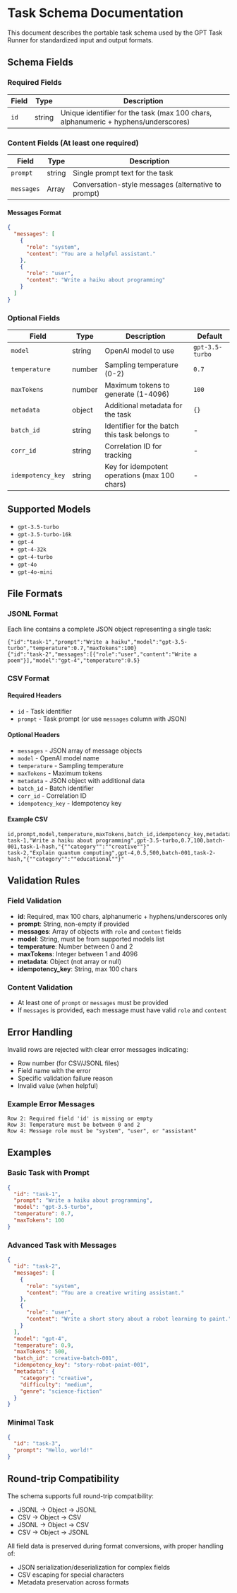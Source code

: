 # Task Schema Documentation

This document describes the portable task schema used by the GPT Task Runner for standardized input and output formats.

## Schema Fields

### Required Fields

| Field | Type | Description |
|-------|------|-------------|
| `id` | string | Unique identifier for the task (max 100 chars, alphanumeric + hyphens/underscores) |

### Content Fields (At least one required)

| Field | Type | Description |
|-------|------|-------------|
| `prompt` | string | Single prompt text for the task |
| `messages` | Array | Conversation-style messages (alternative to prompt) |

#### Messages Format
```json
{
  "messages": [
    {
      "role": "system",
      "content": "You are a helpful assistant."
    },
    {
      "role": "user", 
      "content": "Write a haiku about programming"
    }
  ]
}
```

### Optional Fields

| Field | Type | Description | Default |
|-------|------|-------------|---------|
| `model` | string | OpenAI model to use | `gpt-3.5-turbo` |
| `temperature` | number | Sampling temperature (0-2) | `0.7` |
| `maxTokens` | number | Maximum tokens to generate (1-4096) | `100` |
| `metadata` | object | Additional metadata for the task | `{}` |
| `batch_id` | string | Identifier for the batch this task belongs to | - |
| `corr_id` | string | Correlation ID for tracking | - |
| `idempotency_key` | string | Key for idempotent operations (max 100 chars) | - |

## Supported Models

- `gpt-3.5-turbo`
- `gpt-3.5-turbo-16k`
- `gpt-4`
- `gpt-4-32k`
- `gpt-4-turbo`
- `gpt-4o`
- `gpt-4o-mini`

## File Formats

### JSONL Format

Each line contains a complete JSON object representing a single task:

```jsonl
{"id":"task-1","prompt":"Write a haiku","model":"gpt-3.5-turbo","temperature":0.7,"maxTokens":100}
{"id":"task-2","messages":[{"role":"user","content":"Write a poem"}],"model":"gpt-4","temperature":0.5}
```

### CSV Format

#### Required Headers
- `id` - Task identifier
- `prompt` - Task prompt (or use `messages` column with JSON)

#### Optional Headers
- `messages` - JSON array of message objects
- `model` - OpenAI model name
- `temperature` - Sampling temperature
- `maxTokens` - Maximum tokens
- `metadata` - JSON object with additional data
- `batch_id` - Batch identifier
- `corr_id` - Correlation ID
- `idempotency_key` - Idempotency key

#### Example CSV
```csv
id,prompt,model,temperature,maxTokens,batch_id,idempotency_key,metadata
task-1,"Write a haiku about programming",gpt-3.5-turbo,0.7,100,batch-001,task-1-hash,"{""category"":""creative""}"
task-2,"Explain quantum computing",gpt-4,0.5,500,batch-001,task-2-hash,"{""category"":""educational""}"
```

## Validation Rules

### Field Validation
- **id**: Required, max 100 chars, alphanumeric + hyphens/underscores only
- **prompt**: String, non-empty if provided
- **messages**: Array of objects with `role` and `content` fields
- **model**: String, must be from supported models list
- **temperature**: Number between 0 and 2
- **maxTokens**: Integer between 1 and 4096
- **metadata**: Object (not array or null)
- **idempotency_key**: String, max 100 chars

### Content Validation
- At least one of `prompt` or `messages` must be provided
- If `messages` is provided, each message must have valid `role` and `content`

## Error Handling

Invalid rows are rejected with clear error messages indicating:
- Row number (for CSV/JSONL files)
- Field name with the error
- Specific validation failure reason
- Invalid value (when helpful)

### Example Error Messages
```
Row 2: Required field 'id' is missing or empty
Row 3: Temperature must be between 0 and 2
Row 4: Message role must be "system", "user", or "assistant"
```

## Examples

### Basic Task with Prompt
```json
{
  "id": "task-1",
  "prompt": "Write a haiku about programming",
  "model": "gpt-3.5-turbo",
  "temperature": 0.7,
  "maxTokens": 100
}
```

### Advanced Task with Messages
```json
{
  "id": "task-2",
  "messages": [
    {
      "role": "system",
      "content": "You are a creative writing assistant."
    },
    {
      "role": "user",
      "content": "Write a short story about a robot learning to paint."
    }
  ],
  "model": "gpt-4",
  "temperature": 0.9,
  "maxTokens": 500,
  "batch_id": "creative-batch-001",
  "idempotency_key": "story-robot-paint-001",
  "metadata": {
    "category": "creative",
    "difficulty": "medium",
    "genre": "science-fiction"
  }
}
```

### Minimal Task
```json
{
  "id": "task-3",
  "prompt": "Hello, world!"
}
```

## Round-trip Compatibility

The schema supports full round-trip compatibility:
- JSONL → Object → JSONL
- CSV → Object → CSV  
- JSONL → Object → CSV
- CSV → Object → JSONL

All field data is preserved during format conversions, with proper handling of:
- JSON serialization/deserialization for complex fields
- CSV escaping for special characters
- Metadata preservation across formats
